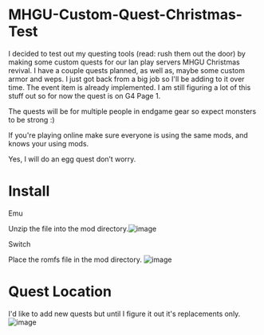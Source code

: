 # MHGU-Custom-Quest-Christmas-Test
I decided to test out my questing tools (read: rush them out the door) by making some custom quests for our lan play servers MHGU Christmas revival. 
I have a couple quests planned, as well as, maybe some custom armor and weps.
I just got back from a big job so I'll be adding to it over time.
The event item is already implemented.
I am still figuring a lot of this stuff out so for now the quest is on G4 Page 1.

The quests will be for multiple people in endgame gear so expect monsters to be strong :)
 
If you're playing online make sure everyone is using the same mods, and knows your using mods. 
 
 
Yes, I will do an egg quest don’t worry.

# Install
Emu

Unzip the file into the mod directory.![image](https://user-images.githubusercontent.com/90596580/209405295-e3d8df6a-af98-418f-bef0-933eb3c5c6d0.png)

Switch

Place the romfs file in the mod directory.
![image](https://user-images.githubusercontent.com/90596580/209405377-76f3f673-8713-4d9e-8cbd-845d3d1e3700.png)

# Quest Location
I'd like to add new quests but until I figure it out it's replacements only.
![image](https://user-images.githubusercontent.com/90596580/209405524-c3c9f5f6-f2c8-4c01-ab45-e0fa2f93dc17.png)
